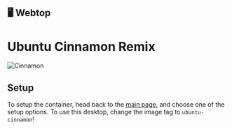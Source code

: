 ## 🖥️ Webtop
# Ubuntu Cinnamon Remix

![Cinnamon](https://i.imgur.com/qX43Tbh.png)

## Setup
To setup the container, head back to the [main page][main_repo], and choose one of the setup options. To use this desktop, change the image tag to `ubuntu-cinnamon`!


[main_repo]: https://github.com/tibor309/webtop/tree/main